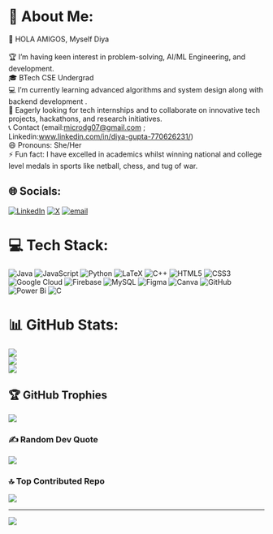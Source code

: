 # 💫 About Me:
👋 HOLA AMIGOS, Myself Diya<br><br>🏆 I’m having keen interest in problem-solving, AI/ML Engineering, and development.<br>🎓 BTech CSE Undergrad<br>💻 I’m currently learning advanced algorithms and system design along with backend development .<br>🔭 Eagerly looking for tech internships and to collaborate on innovative tech projects, hackathons, and research initiatives.<br>📞 Contact (email:microdg07@gmail.com ; Linkedin:www.linkedin.com/in/diya-gupta-770626231/)<br>😄 Pronouns: She/Her<br>⚡ Fun fact: I have excelled in academics whilst winning national and college level medals in sports like netball, chess, and tug of war.


## 🌐 Socials:
[![LinkedIn](https://img.shields.io/badge/LinkedIn-%230077B5.svg?logo=linkedin&logoColor=white)](https://linkedin.com/in/diya-gupta-770626231/) [![X](https://img.shields.io/badge/X-black.svg?logo=X&logoColor=white)](https://x.com/@microdg07) [![email](https://img.shields.io/badge/Email-D14836?logo=gmail&logoColor=white)](mailto:microdg07@gmail.com) 

# 💻 Tech Stack:
![Java](https://img.shields.io/badge/java-%23ED8B00.svg?style=flat&logo=openjdk&logoColor=white) ![JavaScript](https://img.shields.io/badge/javascript-%23323330.svg?style=flat&logo=javascript&logoColor=%23F7DF1E) ![Python](https://img.shields.io/badge/python-3670A0?style=flat&logo=python&logoColor=ffdd54) ![LaTeX](https://img.shields.io/badge/latex-%23008080.svg?style=flat&logo=latex&logoColor=white) ![C++](https://img.shields.io/badge/c++-%2300599C.svg?style=flat&logo=c%2B%2B&logoColor=white) ![HTML5](https://img.shields.io/badge/html5-%23E34F26.svg?style=flat&logo=html5&logoColor=white) ![CSS3](https://img.shields.io/badge/css3-%231572B6.svg?style=flat&logo=css3&logoColor=white) ![Google Cloud](https://img.shields.io/badge/GoogleCloud-%234285F4.svg?style=flat&logo=google-cloud&logoColor=white) ![Firebase](https://img.shields.io/badge/firebase-a08021?style=flat&logo=firebase&logoColor=ffcd34) ![MySQL](https://img.shields.io/badge/mysql-4479A1.svg?style=flat&logo=mysql&logoColor=white) ![Figma](https://img.shields.io/badge/figma-%23F24E1E.svg?style=flat&logo=figma&logoColor=white) ![Canva](https://img.shields.io/badge/Canva-%2300C4CC.svg?style=flat&logo=Canva&logoColor=white) ![GitHub](https://img.shields.io/badge/github-%23121011.svg?style=flat&logo=github&logoColor=white) ![Power Bi](https://img.shields.io/badge/power_bi-F2C811?style=flat&logo=powerbi&logoColor=black) ![C](https://img.shields.io/badge/c-%2300599C.svg?style=flat&logo=c&logoColor=white)
# 📊 GitHub Stats:
![](https://github-readme-stats.vercel.app/api?username=Diya-Gupta26&theme=dark&hide_border=false&include_all_commits=true&count_private=true)<br/>
![](https://nirzak-streak-stats.vercel.app/?user=Diya-Gupta26&theme=dark&hide_border=false)<br/>
![](https://github-readme-stats.vercel.app/api/top-langs/?username=Diya-Gupta26&theme=dark&hide_border=false&include_all_commits=true&count_private=true&layout=compact)

## 🏆 GitHub Trophies
![](https://github-profile-trophy.vercel.app/?username=Diya-Gupta26&theme=radical&no-frame=false&no-bg=false&margin-w=4)

### ✍️ Random Dev Quote
![](https://quotes-github-readme.vercel.app/api?type=horizontal&theme=radical)

### 🔝 Top Contributed Repo
![](https://github-contributor-stats.vercel.app/api?username=Diya-Gupta26&limit=5&theme=shadow_green&combine_all_yearly_contributions=true)

---
[![](https://visitcount.itsvg.in/api?id=Diya-Gupta26&icon=5&color=6)](https://visitcount.itsvg.in)

